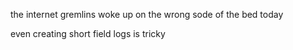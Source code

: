 the internet gremlins woke up on the wrong sode of the bed today 

even creating short field logs is tricky 
